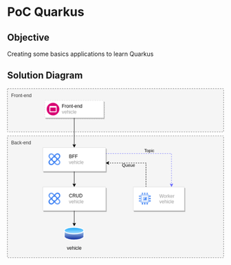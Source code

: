 # PoC Quarkus
## Objective
Creating some basics applications to learn Quarkus

## Solution Diagram
![solution diagram](./resources/poc-quarkus.drawio.png)